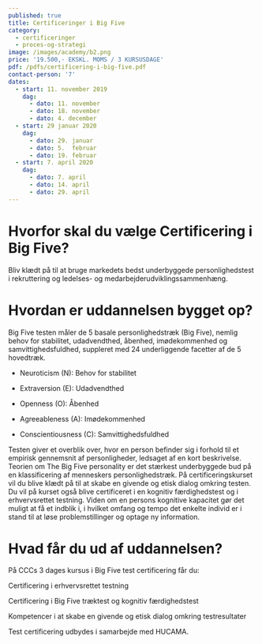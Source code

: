 ```yaml
---
published: true
title: Certificeringer i Big Five
category:
  - certificeringer
  - proces-og-strategi
image: /images/academy/b2.png
price: '19.500,- EKSKL. MOMS / 3 KURSUSDAGE'
pdf: /pdfs/certificering-i-big-five.pdf
contact-person: '7'
dates:
  - start: 11. november 2019
    dag:
      - dato: 11. november
      - dato: 18. november
      - dato: 4. december
  - start: 29 januar 2020
    dag:
      - dato: 29. januar
      - dato: 5.  februar
      - dato: 19. februar
  - start: 7. april 2020
    dag:
      - dato: 7. april
      - dato: 14. april
      - dato: 29. april
---
```


# Hvorfor skal du vælge Certificering i Big Five?

Bliv klædt på til at bruge markedets bedst underbyggede personlighedstest i rekruttering og ledelses- og medarbejderudviklingssammenhæng.

# Hvordan er uddannelsen bygget op?

Big Five testen måler de 5 basale personlighedstræk (Big Five), nemlig behov for stabilitet, udadvendthed, åbenhed, imødekommenhed og samvittighedsfuldhed, suppleret med 24 underliggende facetter af de 5 hovedtræk.

- Neuroticism (N): Behov for stabilitet

- Extraversion (E): Udadvendthed

- Openness (O): Åbenhed

- Agreeableness (A): Imødekommenhed

- Conscientiousness (C): Samvittighedsfuldhed

Testen giver et overblik over, hvor en person befinder sig i forhold til et empirisk gennemsnit af personligheder, ledsaget af en kort beskrivelse. Teorien om The Big Five personality er det stærkest underbyggede bud på en klassificering af menneskers personlighedstræk. På certificeringskurset vil du blive klædt på til at skabe en givende og etisk dialog omkring testen. Du vil på kurset også blive certificeret i en kognitiv færdighedstest og i erhvervsrettet testning. Viden om en persons kognitive kapacitet gør det muligt at få et indblik i, i hvilket omfang og tempo det enkelte individ er i stand til at løse problemstillinger og optage ny information.

# Hvad får du ud af uddannelsen?

På CCCs 3 dages kursus i Big Five test certificering får du:

Certificering i erhvervsrettet testning

Certificering i Big Five træktest og kognitiv færdighedstest

Kompetencer i at skabe en givende og etisk dialog omkring testresultater

Test certificering udbydes i samarbejde med HUCAMA.
